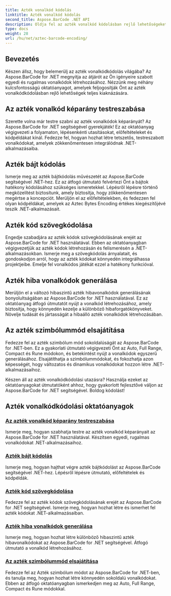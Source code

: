 ```yaml
---
title: Azték vonalkód kódolás
linktitle: Azték vonalkód kódolás
second_title: Aspose.BarCode .NET API
description: Oldja fel az azték vonalkód kódolásban rejlő lehetőségeket az Aspose.BarCode segítségével .NET-hez. Testreszabhatja a képarányokat, hozzon létre szöveges kódolású azték kódokat, és sajátítsa el a szimbólummódokat.
type: docs
weight: 28
url: /hu/net/aztec-barcode-encoding/
---
```


## Bevezetés

Készen állsz, hogy belemerülj az azték vonalkódkódolás világába? Az Aspose.BarCode for .NET megnyitja az átjárót az Ön igényeire szabott egyedi és rugalmas vonalkódok létrehozásához. Nézzünk meg néhány kulcsfontosságú oktatóanyagot, amelyek feljogosítják Önt az azték vonalkódkódolásban rejlő lehetőségek teljes kiaknázására.

## Az azték vonalkód képarány testreszabása

Szerette volna már testre szabni az azték vonalkódok képarányát? Az Aspose.BarCode for .NET segítségével gyerekjáték! Ez az oktatóanyag végigvezeti a folyamaton, lépésenkénti utasításokat, előfeltételeket és kódpéldákat kínál. Fedezze fel, hogyan hozhat létre tetszetős, testreszabott vonalkódokat, amelyek zökkenőmentesen integrálódnak .NET-alkalmazásaiba.

## Azték bájt kódolás

Ismerje meg az azték bájtkódolás művészetét az Aspose.BarCode segítségével .NET-hez. Ez az átfogó útmutató felvértezi Önt a bájtok hatékony kódolásához szükséges ismeretekkel. Lépésről lépésre történő megközelítést biztosítunk, amely biztosítja, hogy zökkenőmentesen megértse a koncepciót. Merüljön el az előfeltételekben, és fedezzen fel olyan kódpéldákat, amelyek az Aztec Bytes Encoding értékes kiegészítőjévé teszik .NET-alkalmazásait.

## Azték kód szövegkódolása

Engedje szabadjára az azték kódok szövegkódolásának erejét az Aspose.BarCode for .NET használatával. Ebben az oktatóanyagban végigvezetjük az azték kódok létrehozásán és felismerésén a .NET-alkalmazásokban. Ismerje meg a szövegkódolás árnyalatait, és gondoskodjon arról, hogy az azték kódokat könnyedén integrálhassa projektjeibe. Emelje fel vonalkódos játékát ezzel a hatékony funkcióval.

## Azték hiba vonalkódok generálása

Merüljön el a változó hibaszintű azték hibavonalkódok generálásának bonyolultságában az Aspose.BarCode for .NET használatával. Ez az oktatóanyag átfogó útmutatót nyújt a vonalkód létrehozásához, amely biztosítja, hogy könnyedén kezelje a különböző hibaforgatókönyveket. Növelje tudását és jártasságát a hibaálló azték vonalkódok létrehozásában.

## Az azték szimbólummód elsajátítása

Fedezze fel az azték szimbólum mód sokoldalúságát az Aspose.BarCode for .NET-ben. Ez a gyakorlati útmutató végigvezeti Önt az Auto, Full Range, Compact és Rune módokon, és betekintést nyújt a vonalkódok egyszerű generálásához. Elsajátíthatja a szimbólummódokat, és fokozhatja azon képességét, hogy változatos és dinamikus vonalkódokat hozzon létre .NET-alkalmazásaihoz.

Készen áll az azték vonalkódkódolási utazásra? Használja ezeket az oktatóanyagokat útmutatóként ahhoz, hogy gyakorlott fejlesztővé váljon az Aspose.BarCode for .NET segítségével. Boldog kódolást!
## Azték vonalkódkódolási oktatóanyagok
### [Az azték vonalkód képarány testreszabása](./aztec-aspect-ratio-customization/)
Ismerje meg, hogyan szabhatja testre az azték vonalkód képarányait az Aspose.BarCode for .NET használatával. Készítsen egyedi, rugalmas vonalkódokat .NET-alkalmazásaihoz.
### [Azték bájt kódolás](./aztec-bytes-encoding/)
Ismerje meg, hogyan hajthat végre azték bájtkódolást az Aspose.BarCode segítségével .NET-hez. Lépésről lépésre útmutató, előfeltételek és kódpéldák.
### [Azték kód szövegkódolása](./aztec-code-text-encoding/)
Fedezze fel az azték kódok szövegkódolásának erejét az Aspose.BarCode for .NET segítségével. Ismerje meg, hogyan hozhat létre és ismerhet fel azték kódokat .NET-alkalmazásaiban.
### [Azték hiba vonalkódok generálása](./aztec-error-level-example/)
Ismerje meg, hogyan hozhat létre különböző hibaszintű azték hibavonalkódokat az Aspose.BarCode for .NET segítségével. Átfogó útmutató a vonalkód létrehozásához.
### [Az azték szimbólummód elsajátítása](./aztec-symbol-mode-example/)
Fedezze fel az Azték szimbólum módot az Aspose.BarCode for .NET-ben, és tanulja meg, hogyan hozhat létre könnyedén sokoldalú vonalkódokat. Ebben az átfogó oktatóanyagban ismerkedjen meg az Auto, Full Range, Compact és Rune módokkal.
